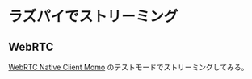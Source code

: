 # ラズパイでストリーミング

## WebRTC

[WebRTC Native Client Momo](https://github.com/shiguredo/momo) のテストモードでストリーミングしてみる。
